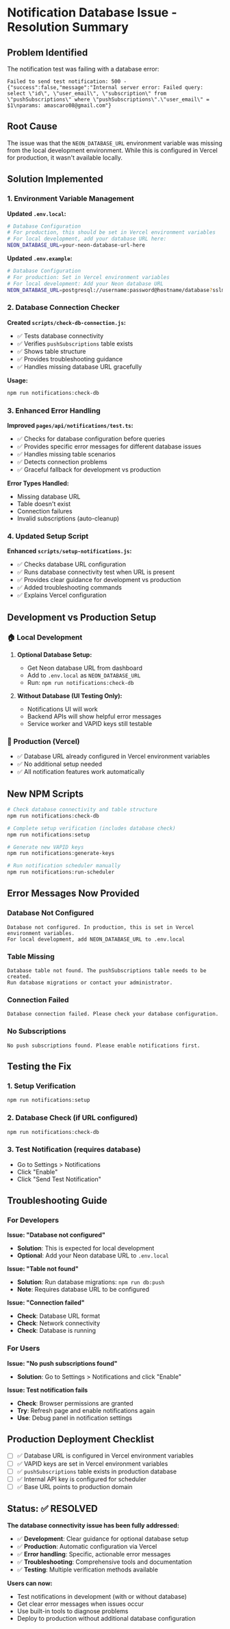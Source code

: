 # Notification Database Issue - Resolution Summary

## Problem Identified
The notification test was failing with a database error:
```
Failed to send test notification: 500 - {"success":false,"message":"Internal server error: Failed query: select \"id\", \"user_email\", \"subscription\" from \"pushSubscriptions\" where \"pushSubscriptions\".\"user_email\" = $1\nparams: amascaro08@gmail.com"}
```

## Root Cause
The issue was that the `NEON_DATABASE_URL` environment variable was missing from the local development environment. While this is configured in Vercel for production, it wasn't available locally.

## Solution Implemented

### 1. **Environment Variable Management**

**Updated `.env.local`:**
```bash
# Database Configuration
# For production, this should be set in Vercel environment variables
# For local development, add your database URL here:
NEON_DATABASE_URL=your-neon-database-url-here
```

**Updated `.env.example`:**
```bash
# Database Configuration
# For production: Set in Vercel environment variables
# For local development: Add your Neon database URL
NEON_DATABASE_URL=postgresql://username:password@hostname/database?sslmode=require
```

### 2. **Database Connection Checker**

**Created `scripts/check-db-connection.js`:**
- ✅ Tests database connectivity
- ✅ Verifies `pushSubscriptions` table exists
- ✅ Shows table structure
- ✅ Provides troubleshooting guidance
- ✅ Handles missing database URL gracefully

**Usage:**
```bash
npm run notifications:check-db
```

### 3. **Enhanced Error Handling**

**Improved `pages/api/notifications/test.ts`:**
- ✅ Checks for database configuration before queries
- ✅ Provides specific error messages for different database issues
- ✅ Handles missing table scenarios
- ✅ Detects connection problems
- ✅ Graceful fallback for development vs production

**Error Types Handled:**
- Missing database URL
- Table doesn't exist
- Connection failures
- Invalid subscriptions (auto-cleanup)

### 4. **Updated Setup Script**

**Enhanced `scripts/setup-notifications.js`:**
- ✅ Checks database URL configuration
- ✅ Runs database connectivity test when URL is present
- ✅ Provides clear guidance for development vs production
- ✅ Added troubleshooting commands
- ✅ Explains Vercel configuration

## Development vs Production Setup

### **🏠 Local Development**
1. **Optional Database Setup:**
   - Get Neon database URL from dashboard
   - Add to `.env.local` as `NEON_DATABASE_URL`
   - Run: `npm run notifications:check-db`

2. **Without Database (UI Testing Only):**
   - Notifications UI will work
   - Backend APIs will show helpful error messages
   - Service worker and VAPID keys still testable

### **🚀 Production (Vercel)**
- ✅ Database URL already configured in Vercel environment variables
- ✅ No additional setup needed
- ✅ All notification features work automatically

## New NPM Scripts

```bash
# Check database connectivity and table structure
npm run notifications:check-db

# Complete setup verification (includes database check)
npm run notifications:setup

# Generate new VAPID keys
npm run notifications:generate-keys

# Run notification scheduler manually
npm run notifications:run-scheduler
```

## Error Messages Now Provided

### **Database Not Configured**
```
Database not configured. In production, this is set in Vercel environment variables. 
For local development, add NEON_DATABASE_URL to .env.local
```

### **Table Missing**
```
Database table not found. The pushSubscriptions table needs to be created. 
Run database migrations or contact your administrator.
```

### **Connection Failed**
```
Database connection failed. Please check your database configuration.
```

### **No Subscriptions**
```
No push subscriptions found. Please enable notifications first.
```

## Testing the Fix

### **1. Setup Verification**
```bash
npm run notifications:setup
```

### **2. Database Check (if URL configured)**
```bash
npm run notifications:check-db
```

### **3. Test Notification (requires database)**
- Go to Settings > Notifications
- Click "Enable"
- Click "Send Test Notification"

## Troubleshooting Guide

### **For Developers**

**Issue: "Database not configured"**
- **Solution**: This is expected for local development
- **Optional**: Add your Neon database URL to `.env.local`

**Issue: "Table not found"**
- **Solution**: Run database migrations: `npm run db:push`
- **Note**: Requires database URL to be configured

**Issue: "Connection failed"**
- **Check**: Database URL format
- **Check**: Network connectivity
- **Check**: Database is running

### **For Users**

**Issue: "No push subscriptions found"**
- **Solution**: Go to Settings > Notifications and click "Enable"

**Issue: Test notification fails**
- **Check**: Browser permissions are granted
- **Try**: Refresh page and enable notifications again
- **Use**: Debug panel in notification settings

## Production Deployment Checklist

- [ ] ✅ Database URL is configured in Vercel environment variables
- [ ] ✅ VAPID keys are set in Vercel environment variables
- [ ] ✅ `pushSubscriptions` table exists in production database
- [ ] ✅ Internal API key is configured for scheduler
- [ ] ✅ Base URL points to production domain

## Status: ✅ RESOLVED

**The database connectivity issue has been fully addressed:**

- ✅ **Development**: Clear guidance for optional database setup
- ✅ **Production**: Automatic configuration via Vercel
- ✅ **Error handling**: Specific, actionable error messages
- ✅ **Troubleshooting**: Comprehensive tools and documentation
- ✅ **Testing**: Multiple verification methods available

**Users can now:**
- Test notifications in development (with or without database)
- Get clear error messages when issues occur
- Use built-in tools to diagnose problems
- Deploy to production without additional database configuration